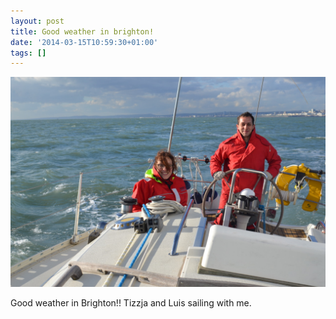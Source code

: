 ```yaml
---
layout: post
title: Good weather in brighton!
date: '2014-03-15T10:59:30+01:00'
tags: []
---
```

![Good weather in brighton!](/files/tumblr_n2h2f6poXD1tq106bo1_1280.jpg)

Good weather in Brighton!! Tizzja and Luis sailing with me.


